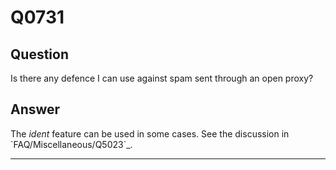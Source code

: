 Q0731
=====

Question
--------

Is there any defence I can use against spam sent through an open proxy?

Answer
------

The *ident* feature can be used in some cases. See the discussion in
\`FAQ/Miscellaneous/Q5023\`\_.

* * * * *
